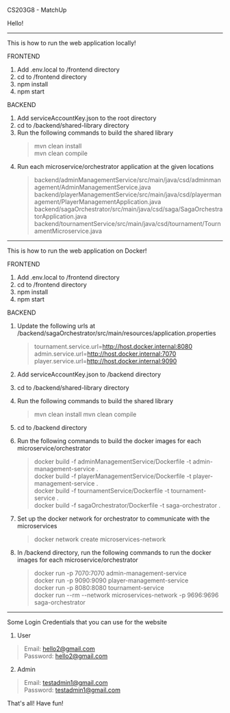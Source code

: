 CS203G8 - MatchUp

Hello!

--------------------------------------------------------------------------------------------------------------------

This is how to run the web application locally!

FRONTEND
1. Add .env.local to /frontend directory
2. cd to /frontend directory
3. npm install
4. npm start

BACKEND
1. Add serviceAccountKey.json to the root directory
2. cd to /backend/shared-library directory 
3. Run the following commands to build the shared library
    > mvn clean install    
    > mvn clean compile    
4. Run each microservice/orchestrator application at the given locations
    > backend/adminManagementService/src/main/java/csd/adminmanagement/AdminManagementService.java    
    > backend/playerManagementService/src/main/java/csd/playermanagement/PlayerManagementApplication.java    
    > backend/sagaOrchestrator/src/main/java/csd/saga/SagaOrchestratorApplication.java    
    > backend/tournamentService/src/main/java/csd/tournament/TournamentMicroservice.java    

--------------------------------------------------------------------------------------------------------------------

This is how to run the web application on Docker!

FRONTEND
1. Add .env.local to /frontend directory
2. cd to /frontend directory
3. npm install
4. npm start

BACKEND
1. Update the following urls at /backend/sagaOrchestrator/src/main/resources/application.properties
    > tournament.service.url=http://host.docker.internal:8080    
    > admin.service.url=http://host.docker.internal:7070    
    > player.service.url=http://host.docker.internal:9090    

2. Add serviceAccountKey.json to /backend directory
3. cd to /backend/shared-library directory 
4. Run the following commands to build the shared library
    > mvn clean install
    > mvn clean compile
5. cd to /backend directory
6. Run the following commands to build the docker images for each microservice/orchestrator
    > docker build -f adminManagementService/Dockerfile -t admin-management-service .    
    > docker build -f playerManagementService/Dockerfile -t player-management-service .    
    > docker build -f tournamentService/Dockerfile -t tournament-service .    
    > docker build -f sagaOrchestrator/Dockerfile -t saga-orchestrator .    
7. Set up the docker network for orchestrator to communicate with the microservices
    > docker network create microservices-network    
8. In /backend directory, run the following commands to run the docker images for each microservice/orchestrator
    > docker run -p 7070:7070 admin-management-service    
    > docker run -p 9090:9090 player-management-service    
    > docker run -p 8080:8080 tournament-service    
    > docker run --rm --network microservices-network -p 9696:9696 saga-orchestrator

--------------------------------------------------------------------------------------------------------------------

Some Login Credentials that you can use for the website
1. User
> Email: hello2@gmail.com    
> Password: hello2@gmail.com    

2. Admin
> Email: testadmin1@gmail.com    
> Password: testadmin1@gmail.com    

That's all! Have fun!